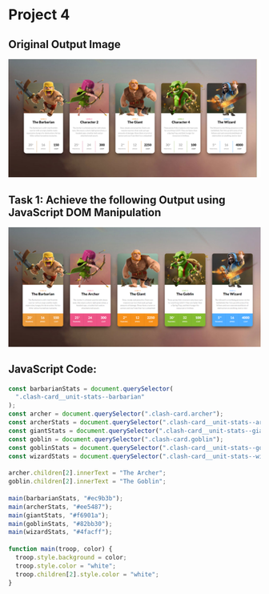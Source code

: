 # Project 4

## Original Output Image

![Original Output Image](./original%20output%20image.png)

## Task 1: Achieve the following Output using JavaScript DOM Manipulation

![Task 1 Image](./Output/DOM%20P1%20SS.png)

## JavaScript Code:

```js
const barbarianStats = document.querySelector(
  ".clash-card__unit-stats--barbarian"
);
const archer = document.querySelector(".clash-card.archer");
const archerStats = document.querySelector(".clash-card__unit-stats--archer");
const giantStats = document.querySelector(".clash-card__unit-stats--giant");
const goblin = document.querySelector(".clash-card.goblin");
const goblinStats = document.querySelector(".clash-card__unit-stats--goblin");
const wizardStats = document.querySelector(".clash-card__unit-stats--wizard");

archer.children[2].innerText = "The Archer";
goblin.children[2].innerText = "The Goblin";

main(barbarianStats, "#ec9b3b");
main(archerStats, "#ee5487");
main(giantStats, "#f6901a");
main(goblinStats, "#82bb30");
main(wizardStats, "#4facff");

function main(troop, color) {
  troop.style.background = color;
  troop.style.color = "white";
  troop.children[2].style.color = "white";
}
```
